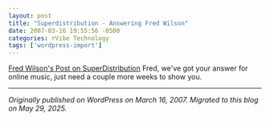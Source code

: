 ```yaml
---
layout: post
title: "Superdistribution - Answering Fred Wilson"
date: 2007-03-16 19:55:56 -0500
categories: rVibe Technology
tags: ['wordpress-import']
---
```


[Fred Wilson's Post on SuperDistribution](http://avc.blogs.com/a_vc/2007/03/superdistributi.html "SuperDistribution") Fred, we've got your answer for online music, just need a couple more weeks to show you.

---

*Originally published on WordPress on March 16, 2007. Migrated to this blog on May 29, 2025.*
